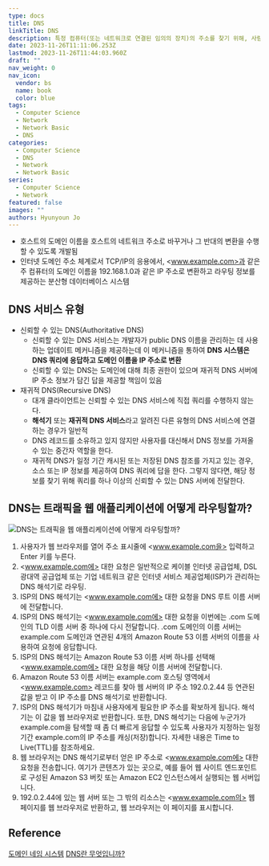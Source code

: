```yaml
---
type: docs
title: DNS
linkTitle: DNS
description: 특정 컴퓨터(또는 네트워크로 연결된 임의의 장치)의 주소를 찾기 위해, 사람이 이해하기 쉬운 도메인 이름을 숫자로 된 식별 번호(IP 주소)로 변환
date: 2023-11-26T11:11:06.253Z
lastmod: 2023-11-26T11:44:03.960Z
draft: ""
nav_weight: 0
nav_icon:
  vendor: bs
  name: book
  color: blue
tags:
  - Computer Science
  - Network
  - Network Basic
  - DNS
categories:
  - Computer Science
  - DNS
  - Network
  - Network Basic
series:
  - Computer Science
  - Network
featured: false
images: ""
authors: Hyunyoun Jo
---
```


- 호스트의 도메인 이름을 호스트의 네트워크 주소로 바꾸거나 그 반대의 변환을 수행할 수 있도록 개발됨
- 인터넷 도메인 주소 체계로서 TCP/IP의 응용에서, <www.example.com>과 같은 주 컴퓨터의 도메인 이름을 192.168.1.0과 같은 IP 주소로 변환하고 라우팅 정보를 제공하는 분산형 데이터베이스 시스템

## DNS 서비스 유형

- 신뢰할 수 있는 DNS(Authoritative DNS)
  - 신뢰할 수 있는 DNS 서비스는 개발자가 public DNS 이름을 관리하는 데 사용하는 업데이트 메커니즘을 제공하는데 이 메커니즘을 통하여 **DNS 시스템은 DNS 쿼리에 응답하고 도메인 이름을 IP 주소로 변환**
  - 신뢰할 수 있는 DNS는 도메인에 대해 최종 권한이 있으며 재귀적 DNS 서버에 IP 주소 정보가 담긴 답을 제공할 책임이 있음
- 재귀적 DNS(Recursive DNS)
  - 대개 클라이언트는 신뢰할 수 있는 DNS 서비스에 직접 쿼리를 수행하지 않는다.
  - **해석기** 또는 **재귀적 DNS 서비스**라고 알려진 다른 유형의 DNS 서비스에 연결하는 경우가 일반적
  - DNS 레코드를 소유하고 있지 않지만 사용자를 대신해서 DNS 정보를 가져올 수 있는 중간자 역할을 한다.
  - 재귀적 DNS가 일정 기간 캐시된 또는 저장된 DNS 참조를 가지고 있는 경우, 소스 또는 IP 정보를 제공하여 DNS 쿼리에 답을 한다. 그렇지 않다면, 해당 정보를 찾기 위해 쿼리를 하나 이상의 신뢰할 수 있는 DNS 서버에 전달한다.

## DNS는 트래픽을 웹 애플리케이션에 어떻게 라우팅할까?

![DNS는 트래픽을 웹 애플리케이션에 어떻게 라우팅할까?](/computer-science/how-route-53-routes-traffic.8d313c7da075c3c7303aaef32e89b5d0b7885e7c.png "https://aws.amazon.com/ko/route53/what-is-dns/")

1. 사용자가 웹 브라우저를 열어 주소 표시줄에 <www.example.com을> 입력하고 Enter 키를 누른다.
2. <www.example.com에> 대한 요청은 일반적으로 케이블 인터넷 공급업체, DSL 광대역 공급업체 또는 기업 네트워크 같은 인터넷 서비스 제공업체(ISP)가 관리하는 DNS 해석기로 라우팅.
3. ISP의 DNS 해석기는 <www.example.com에> 대한 요청을 DNS 루트 이름 서버에 전달합니다.
4. ISP의 DNS 해석기는 <www.example.com에> 대한 요청을 이번에는 .com 도메인의 TLD 이름 서버 중 하나에 다시 전달합니다. .com 도메인의 이름 서버는 example.com 도메인과 연관된 4개의 Amazon Route 53 이름 서버의 이름을 사용하여 요청에 응답합니다.
5. ISP의 DNS 해석기는 Amazon Route 53 이름 서버 하나를 선택해 <www.example.com에> 대한 요청을 해당 이름 서버에 전달합니다.
6. Amazon Route 53 이름 서버는 example.com 호스팅 영역에서 <www.example.com> 레코드를 찾아 웹 서버의 IP 주소 192.0.2.44 등 연관된 값을 받고 이 IP 주소를 DNS 해석기로 반환합니다.
7. ISP의 DNS 해석기가 마침내 사용자에게 필요한 IP 주소를 확보하게 됩니다. 해석기는 이 값을 웹 브라우저로 반환합니다. 또한, DNS 해석기는 다음에 누군가가 example.com을 탐색할 때 좀 더 빠르게 응답할 수 있도록 사용자가 지정하는 일정 기간 example.com의 IP 주소를 캐싱(저장)합니다. 자세한 내용은 Time to Live(TTL)를 참조하세요.
8. 웹 브라우저는 DNS 해석기로부터 얻은 IP 주소로 <www.example.com에> 대한 요청을 전송합니다. 여기가 콘텐츠가 있는 곳으로, 예를 들어 웹 사이트 엔드포인트로 구성된 Amazon S3 버킷 또는 Amazon EC2 인스턴스에서 실행되는 웹 서버입니다.
9. 192.0.2.44에 있는 웹 서버 또는 그 밖의 리소스는 <www.example.com의> 웹 페이지를 웹 브라우저로 반환하고, 웹 브라우저는 이 페이지를 표시합니다.

## Reference

[도메인 네임 시스템](https://ko.wikipedia.org/wiki/%EB%8F%84%EB%A9%94%EC%9D%B8_%EB%84%A4%EC%9E%84_%EC%8B%9C%EC%8A%A4%ED%85%9C)
[DNS란 무엇입니까?](https://aws.amazon.com/ko/route53/what-is-dns/)
